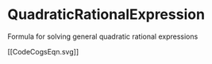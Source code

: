 # QuadraticRationalExpression
Formula for solving general quadratic rational expressions

[[CodeCogsEqn.svg]]
